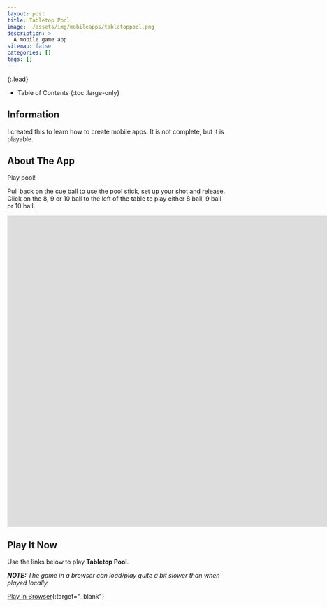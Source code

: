 ```yaml
---
layout: post
title: Tabletop Pool
image:  /assets/img/mobileapps/tabletoppool.png
description: >
  A mobile game app.
sitemap: false
categories: []
tags: []
---
```


{:.lead}

- Table of Contents
{:toc .large-only}

## Information

I created this to learn how to create mobile apps.  It is not complete, but it is playable.  

## About The App

Play pool!

Pull back on the cue ball to use the pool stick, set up your shot and release.  Click on the 8, 9 or 10 ball to the left of the table to play either 8 ball, 9 ball or 10 ball.

<div class="lead aspect-ratio sixteen-nine">
          
<iframe width="1903" height="711" src="https://www.youtube.com/embed/jyUlDraTKu4" frameborder="0" allow="accelerometer; autoplay; clipboard-write; encrypted-media; gyroscope; picture-in-picture" allowfullscreen></iframe>

</div>

## Play It Now

Use the links below to play **Tabletop Pool**.

***NOTE:***  *The game in a browser can load/play quite a bit slower than when played locally.*

[Play In Browser](https://jeffreychaplin.github.io/TabletopPool/){:target="_blank"}